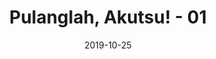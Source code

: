 ---
layout: post
title:  "Pulanglah, Akutsu! - 01"
date:   2019-10-25
excerpt: "Ya rabb, yankee tapi imut."
tags: ["akutsusan"]
image: "https://cdn.discordapp.com/attachments/628181186417524742/637161623089578015/06.png"
---
